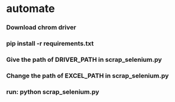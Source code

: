 # automate
### Download chrom driver
### pip install -r requirements.txt
### Give the path of DRIVER_PATH in scrap_selenium.py
### Change the path of EXCEL_PATH in scrap_selenium.py
### run: python scrap_selenium.py
